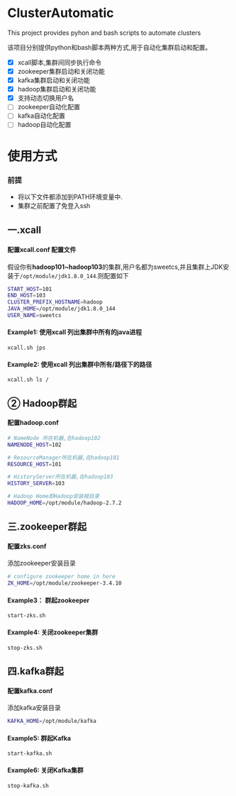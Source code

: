 # ClusterAutomatic
This project provides pyhon and bash scripts to automate clusters

该项目分别提供python和bash脚本两种方式,用于自动化集群启动和配置。

- [x] xcall脚本,集群间同步执行命令
- [x] zookeeper集群启动和关闭功能
- [x] kafka集群启动和关闭功能
- [x] hadoop集群启动和关闭功能
- [x] 支持动态切换用户名
- [ ] zookeeper自动化配置
- [ ] kafka自动化配置
- [ ] hadoop自动化配置

# 使用方式

### 前提
- 将以下文件都添加到PATH环境变量中.
- 集群之前配置了免登入ssh

## 一.xcall
#### 配置xcall.conf 配置文件

假设你有**hadoop101~hadoop103**的集群,用户名都为sweetcs,并且集群上JDK安装于`/opt/module/jdk1.8.0_144`.则配置如下
```bash
START_HOST=101
END_HOST=103
CLUSTER_PREFIX_HOSTNAME=hadoop
JAVA_HOME=/opt/module/jdk1.8.0_144
USER_NAME=sweetcs
```

#### Example1: 使用xcall 列出集群中所有的java进程
`xcall.sh jps`

#### Example2: 使用xcall 列出集群中所有/路径下的路径
`xcall.sh ls /`

## ② Hadoop群起
#### 配置hadoop.conf
```bash
# NameNode 所在机器,在hadoop102
NAMENODE_HOST=102

# ResourceManager所在机器,在hadoop101
RESOURCE_HOST=101

# HistoryServer所在机器,在hadoop103
HISTORY_SERVER=103

# Hadoop Home即Hadoop安装根目录
HADOOP_HOME=/opt/module/hadoop-2.7.2
```

## 三.zookeeper群起
#### 配置zks.conf

添加zookeeper安装目录
```bash
# configure zookeeper home in here
ZK_HOME=/opt/module/zookeeper-3.4.10
```
#### Example3： 群起zookeeper
`start-zks.sh`

#### Example4: 关闭zookeeper集群
`stop-zks.sh`

## 四.kafka群起
#### 配置kafka.conf

添加kafka安装目录
```bash
KAFKA_HOME=/opt/module/kafka
```
#### Example5: 群起Kafka
`start-kafka.sh`

#### Example6: 关闭Kafka集群
`stop-kafka.sh`

